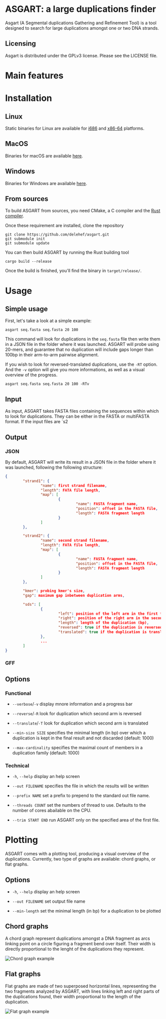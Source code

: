 # ASGART: a large duplications finder

Asgart (A Segmental duplications Gathering and Refinement Tool) is a tool
designed to search for large duplications amongst one or two DNA strands.

## Licensing

Asgart is distributed under the GPLv3 license. Please see the LICENSE file.

# Main features

# Installation

## Linux

Static binaries for Linux are available for [i686](https://github.com/delehef/asgart/releases/download/v1/asgart_linux-i686.tar.gz) and [x86-64](https://github.com/delehef/asgart/releases/download/v1.0/asgart_linux-x86-64.tar.gz) platforms.

## MacOS

Binaries for macOS are available [here]().

## Windows

Binaries for Windows are available [here]().

## From sources

To build ASGART from sources, you need CMake, a C compiler and the [Rust compiler](https://www.rust-lang.org/en-US/install.html).

Once these requirement are installed, clone the repository

```
git clone https://github.com/delehef/asgart.git
git submodule init
git submodule update
```

You can then build ASGART by running the Rust building tool

```
cargo build --release
```

Once the build is finished, you'll find the binary in `target/release/`.


# Usage

## Simple usage

First, let's take a look at a simple example:

```
asgart seq.fasta seq.fasta 20 100
```

This command will look for duplications in the `seq.fasta` file then
write them in a JSON file in the folder where it was launched. ASGART
will probe using 20-mers, and guarantee that no duplication will
include gaps longer than 100bp in their arm-to-arm pairwise alignment.

If you wish to look for reversed-translated duplications, use the
`-RT` option. And the `-v` option will give you more informations, as
well as a visual overview of the progress.

```
asgart seq.fasta seq.fasta 20 100 -RTv
```

## Input

As input, ASGART takes FASTA files containing the sequences within which to look for duplications. They can be either in the FASTA or multiFASTA format. If the input files are `s2

## Output

### JSON

By default, ASGART will write its result in a JSON file in the folder where it was launched, following the following structure:

```json
{
        "strand1": {
                "name": first strand filename,
                "length": FATA file length,
                "map": [
                        {
                                "name": FASTA fragment name,
                                "position": offset in the FASTA file,
                                "length": FASTA fragment length
                        }
                ]
        },

        "strand2": {
                "name": second strand filename,
                "length": FATA file length,
                "map": [
                        {
                                "name": FASTA fragment name,
                                "position": offset in the FASTA file,
                                "length": FASTA fragment length
                        }
                ]
        },

        "kmer": probing kmer's size,
        "gap": maximum gap inbetween duplication arms,

        "sds": [
                {
                        "left": position of the left arm in the first file,
                        "right": position of the right arm in the second file,
                        "length": length of the duplication (bp),
                        "reversed": true if the duplication is reversed, false else,
                        "translated": true if the duplication is translated, false else
                },
                ...
        ]
}
```

### GFF

## Options

### Functional

  - `--verbose`/`-v` display mnore information and a progress bar

  - `--reverse`/`-R` look for duplication which second arm is reversed

  - `--translate`/`-T` look for duplication which second arm is
    translated

  - `--min-size SIZE` specifies the minimal length (in bp) over which
    a duplication is kept in the final result and not discarded
    (default: 1000)

  - `--max-cardinality` specifies the maximal count of members in a
    duplication family (default: 1000)


### Technical

  - `-h`, `--help` display an help screen

  - `--out FILENAME` specifies the file in which the results will be
    written

  - `--prefix NAME` set a prefix to prepend to the standard out file
    name.

  - `--threads COUNT` set the numbers of thread to use. Defaults to
    the number of cores abailable on the CPU.

  - `--trim START END` run ASGART only on the specified area of the
    first file.

# Plotting

ASGART comes with a plotting tool, producing a visual overview of the
duplications.  Currently, two type of graphs are available: chord
graphs, or flat graphs.

## Options

  - `-h`, `--help` display an help screen

  - `--out FILENAME` set output file name

  - `--min-length` set the minimal length (in bp) for a duplication to
    be plotted

## Chord graphs

A chord graph represent duplications amongst a DNA fragment as arcs
linking point on a circle figuring a fragment bend over itself. Their
width is directly proportional to the lenght of the duplications they
represent.

![Chord graph example](screenshots/chord.png)

## Flat graphs

Flat graphs are made of two superposed horizontal lines, representing the two
fragments analyzed by ASGART, with lines linking left and right parts of the
duplications found, their width proportional to the length of the duplication.

![Flat graph example](screenshots/flat.png)
